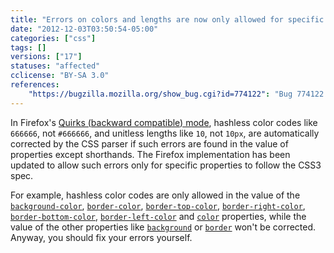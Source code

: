 ```yaml
---
title: "Errors on colors and lengths are now only allowed for specific properties"
date: "2012-12-03T03:50:54-05:00"
categories: ["css"]
tags: []
versions: ["17"]
statuses: "affected"
cclicense: "BY-SA 3.0"
references:
    "https://bugzilla.mozilla.org/show_bug.cgi?id=774122": "Bug 774122 – limit CSS parser hashless-color and unitless-length quirks to only the properties that need them"
---
```

In Firefox's [Quirks (backward compatible) mode](https://developer.mozilla.org/en-US/docs/Mozilla_Quirks_Mode_Behavior), hashless color codes like `666666`, not `#666666`, and unitless lengths like `10`, not `10px`, are automatically corrected by the CSS parser if such errors are found in the value of properties except shorthands. The Firefox implementation has been updated to allow such errors only for specific properties to follow the CSS3 spec.

For example, hashless color codes are only allowed in the value of the [`background-color`](https://developer.mozilla.org/en-US/docs/Web/CSS/background-color), [`border-color`](https://developer.mozilla.org/en-US/docs/Web/CSS/border-color), [`border-top-color`](https://developer.mozilla.org/en-US/docs/Web/CSS/border-top-color), [`border-right-color`](https://developer.mozilla.org/en-US/docs/Web/CSS/border-right-color), [`border-bottom-color`](https://developer.mozilla.org/en-US/docs/Web/CSS/border-bottom-color), [`border-left-color`](https://developer.mozilla.org/en-US/docs/Web/CSS/border-left-color) and [`color`](https://developer.mozilla.org/en-US/docs/Web/CSS/color) properties, while the value of the other properties like [`background`](https://developer.mozilla.org/en-US/docs/Web/CSS/background) or [`border`](https://developer.mozilla.org/en-US/docs/Web/CSS/border) won't be corrected. Anyway, you should fix your errors yourself.
